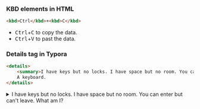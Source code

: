 ### KBD elements in HTML

```html
<kbd>Ctrl</kbd>+<kbd>C</kbd>
```

- <kbd>Ctrl</kbd>+<kbd>C</kbd> to copy the data.
- <kbd>Ctrl</kbd>+<kbd>V</kbd> to past the data.

### Details tag in Typora

```html
<details>
    <summary>I have keys but no locks. I have space but no room. You can enter but can't leave. What am I?</summary>
    A keyboard.
</details>
```

<details>
    <summary>I have keys but no locks. I have space but no room. You can enter but can't leave. What am I?</summary>
    A keyboard.
</details>


